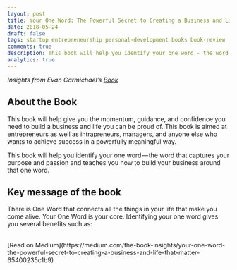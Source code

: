```yaml
---
layout: post
title: Your One Word: The Powerful Secret to Creating a Business and Life That MatterImpact?
date: 2018-05-24
draft: false
tags: startup entrepreneurship personal-development books book-review
comments: true
description: This book will help you identify your one word - the word that captures your purpose and passion and teaches you how to build your business around that one word. This book for entrepreneurs , managers, etc.
analytics: true
---
```


*Insights from Evan Carmichael’s [Book](https://amzn.to/2xbbTx4)*

## About the Book
This book will help give you the momentum, guidance, and confidence you need to build a business and life you can be proud of. This book is aimed at entrepreneurs as well as intrapreneurs, managers, and anyone else who wants to achieve success in a powerfully meaningful way.

This book will help you identify your one word — the word that captures your purpose and passion and teaches you how to build your business around that one word.

## Key message of the book
There is One Word that connects all the things in your life that make you come alive. Your One Word is your core. Identifying your one word gives you several benefits such as:

<br>
[Read on Medium](https://medium.com/the-book-insights/your-one-word-the-powerful-secret-to-creating-a-business-and-life-that-matter-65400235c1b9)
